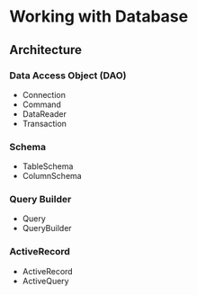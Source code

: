 Working with Database
=====================

Architecture
------------

### Data Access Object (DAO)

* Connection
* Command
* DataReader
* Transaction

### Schema

* TableSchema
* ColumnSchema

### Query Builder

* Query
* QueryBuilder

### ActiveRecord

* ActiveRecord
* ActiveQuery